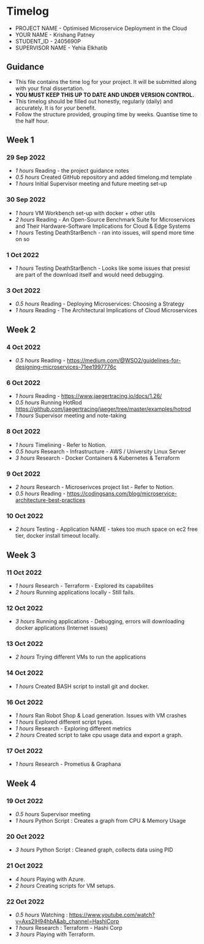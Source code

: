 # Timelog

* PROJECT NAME - Optimised Microservice Deployment in the Cloud
* YOUR NAME - Krishang Patney
* STUDENT_ID - 2405690P
* SUPERVISOR NAME - Yehia Elkhatib

## Guidance

* This file contains the time log for your project. It will be submitted along with your final dissertation.
* **YOU MUST KEEP THIS UP TO DATE AND UNDER VERSION CONTROL.**
* This timelog should be filled out honestly, regularly (daily) and accurately. It is for *your* benefit.
* Follow the structure provided, grouping time by weeks.  Quantise time to the half hour.

## Week 1

### 29 Sep 2022

* *1 hours* Reading - the project guidance notes
* *0.5 hours* Created GitHub repository and added timelong.md template
* *1 hours* Initial Supervisor meeting and future meeting set-up

### 30 Sep 2022

* *1 hours* VM Workbench set-up with docker + other utils 
* *2 hours* Reading - An Open-Source Benchmark Suite for Microservices and Their Hardware-Software Implications for Cloud & Edge Systems 
* *1 hours* Testing DeathStarBench - ran into issues, will spend more time on so

### 1 Oct 2022

* *1 hours* Testing DeathStarBench - Looks like some issues that presist are part of the download itself and would need debugging. 

### 3 Oct 2022

* *0.5 hours* Reading - Deploying Microservices: Choosing a Strategy
* *1 hours* Reading - The Architectural Implications of Cloud Microservices

## Week 2 

### 4 Oct 2022 

* *0.5 hours* Reading - https://medium.com/@WSO2/guidelines-for-designing-microservices-71ee1997776c 

### 6 Oct 2022

* *1 hours* Reading - https://www.jaegertracing.io/docs/1.26/
* *0.5 hours* Running HotRod https://github.com/jaegertracing/jaeger/tree/master/examples/hotrod
* *1 hours* Supervisor meeting and note-taking 

### 8 Oct 2022

* *1 hours* Timelining - Refer to Notion. 
* *0.5 hours* Research - Infrastructure - AWS / University Linux Server
* *3 hours* Research - Docker Containers & Kubernetes & Terraform

### 9 Oct 2022

* *2 hours* Research - Microserivces project list - Refer to Notion.
* *0.5 hours* Reading - https://codingsans.com/blog/microservice-architecture-best-practices

### 10 Oct 2022

* *2 hours* Testing - Application NAME - takes too much space on ec2 free tier, docker install timeout locally. 

## Week 3 

### 11 Oct 2022  

* *1 hours* Research - Terraform - Explored its capabilites 
* *2 hours* Running applications locally - Still fails.

### 12 Oct 2022

* *3 hours* Running applications - Debugging, errors will downloading docker applications (Internet issues)

### 13 Oct 2022

* *2 hours* Trying different VMs to run the applications 

### 14 Oct 2022

* *1 hours* Created BASH script to install git and docker. 

### 16 Oct 2022

* *1 hours* Ran Robot Shop & Load generation. Issues with VM crashes 
* *1 hours* Explored different script types.
* *1 hours* Research - Exploring different metrics
* *2 hours* Created script to take cpu usage data and export a graph.

### 17 Oct 2022 

* *1 hours* Research - Prometius & Graphana

## Week 4 

### 19 Oct 2022

* *0.5 hours* Supervisor meeting
* *1 hours* Python Script : Creates a graph from CPU & Memory Usage

### 20 Oct 2022

* *3 hours* Python Script : Cleaned graph, collects data using PID

### 21 Oct 2022

* *4 hours* Playing with Azure.
* *2 hours* Creating scripts for VM setups.

### 22 Oct 2022

* *0.5 hours* Watching : https://www.youtube.com/watch?v=Axs2IH94hbA&ab_channel=HashiCorp
* *1 hours* Research : Terraform - Hashi Corp
* *3 hours* Playing with Terraform.